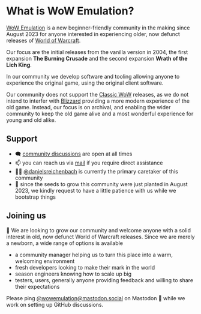 # What is WoW Emulation?

[WoW Emulation](https://wowemulation.dev/) is a new beginner-friendly community
in the making since August 2023 for anyone interested in experiencing older,
now defunct releases of [World of Warcraft](https://worldofwarcraft.blizzard.com/).

Our focus are the initial releases from the vanilla version in 2004, the first
expansion **The Burning Crusade** and the second expansion **Wrath of the Lich King**.

In our community we develop software and tooling allowing anyone to experience
the original game, using the original client software.

Our community does not support the [Classic WoW](https://wowclassic.blizzard.com/)
releases, as we do not intend to interfer with [Blizzard](https://blizzard.com)
providing a more modern experience of the old game. Instead, our focus is on
archival, and enabling the wider community to keep the old game alive and a most
wonderful experience for young and old alike.

## Support

- 🗨️ [community discussions](https://github.com/orgs/wowemulation-dev/discussions)
  are open at all times
- 📫 you can reach us via [mail](mailto:hello+github@wowemulation.dev) if you
  require direct assistance
- 👨‍💼 [@danielsreichenbach](https://github.com/danielsreichenbach) is currently
  the primary caretaker of this community
- 🌱 since the seeds to grow this community were just planted in August 2023,
  we kindly request to have a little patience with us while we bootstrap things

## Joining us

👀 We are looking to grow our community and welcome anyone with a solid
interest in old, now defunct World of Warcraft releases. Since we are merely
a newborn, a wide range of options is available

- a community manager helping us to turn this place into a warm, welcoming
  environment
- fresh developers looking to make their mark in the world
- season engineers knowing how to scale up big
- testers, users, generally anyone providing feedback and willing to share
  their expectations

Please ping [@wowemulation@mastodon.social](https://mastodon.social/@wowemulation)
on Mastodon 🐘 while we work on setting up GitHub discussions.
